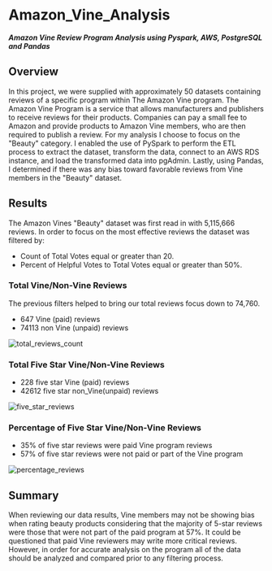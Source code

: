 # Amazon_Vine_Analysis
***Amazon Vine Review Program Analysis using Pyspark, AWS, PostgreSQL and Pandas***

## Overview
In this project, we were supplied with approximately 50 datasets containing reviews of a specific program within The Amazon Vine program. The Amazon Vine Program is a service that allows manufacturers and publishers to receive reviews for their products. Companies can pay a small fee to Amazon and provide products to Amazon Vine members, who are then required to publish a review. For my analysis I choose to focus on the "Beauty" category. I enabled the use of PySpark to perform the ETL process to extract the dataset, transform the data, connect to an AWS RDS instance, and load the transformed data into pgAdmin. Lastly, using Pandas, I determined if there was any bias toward favorable reviews from Vine members in the "Beauty" dataset. 

## Results
The Amazon Vines "Beauty" dataset was first read in with 5,115,666 reviews. In order to focus on the most effective reviews the dataset was filtered by:
   * Count of Total Votes equal or greater than 20.
  * Percent of Helpful Votes to Total Votes equal or greater than 50%.


 ### Total Vine/Non-Vine Reviews
 The previous filters helped to bring our total reviews focus down to 74,760. 
  * 647 Vine (paid) reviews
  * 74113 non Vine (unpaid) reviews
 
 ![total_reviews_count](https://user-images.githubusercontent.com/110632671/207783619-7d1d0137-5b9e-452e-b59f-5d6f51142a31.png)
 
 ### Total Five Star Vine/Non-Vine Reviews 
  * 228 five star Vine (paid) reviews
  * 42612 five star non_Vine(unpaid) reviews
 
 ![five_star_reviews](https://user-images.githubusercontent.com/110632671/207787560-6cfc3bd8-678a-40c0-b761-dcaa6d9cc0f0.png)
 
 ### Percentage of Five Star Vine/Non-Vine Reviews
  * 35% of five star reviews were paid Vine program reviews
  * 57% of five star reviews were not paid or part of the Vine program
 
 ![percentage_reviews](https://user-images.githubusercontent.com/110632671/207788112-46b8ee65-5562-4fcb-b141-d46777bfbcd8.png)
 
 ## Summary
When reviewing our data results, Vine members may not be showing bias when rating beauty products considering that the majority of 5-star reviews were those that were not part of the paid program at 57%. It could be questioned that paid Vine reviewers may write more critical reviews. However, in order for accurate analysis on the program all of the data should be analyzed and compared prior to any filtering process. 
 

 

